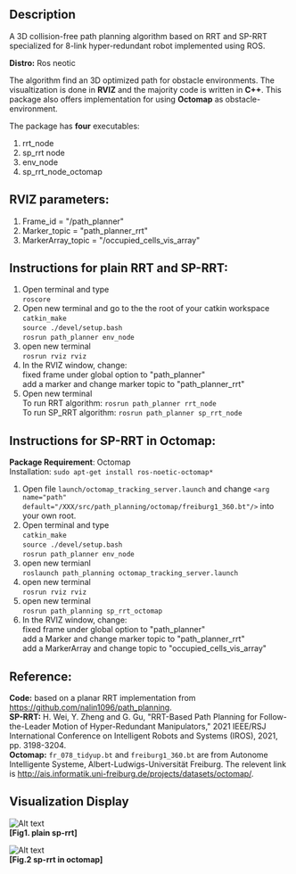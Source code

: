 ## Description
A 3D collision-free path planning algorithm based on RRT and SP-RRT specialized for 8-link hyper-redundant robot implemented using ROS.

**Distro:**
  Ros neotic <br  />

The algorithm find an 3D optimized path for obstacle environments. The visualtization is done in **RVIZ** and the majority code is written in **C++**. This package also offers implementation for using **Octomap** as obstacle-environment. <br  />

The package has **four** executables: <br  />
1. rrt_node <br  />
2. sp_rrt node <br />
3. env_node <br  />
4. sp_rrt_node_octomap<br  />

## RVIZ parameters:  <br  />
1. Frame_id = "/path_planner"  <br  />
2. Marker_topic = "path_planner_rrt"  <br  />
3. MarkerArray_topic = "/occupied_cells_vis_array" <br />


## Instructions for plain RRT and SP-RRT:
1. Open terminal and type  <br  />
  ```roscore```  <br  />
2. Open new terminal and go to the the root of your catkin workspace  <br  />
  ```catkin_make``` <br  />
  ```source ./devel/setup.bash```<br  />
  ```rosrun path_planner env_node``` <br  />
3. open new terminal  <br  />
  ```rosrun rviz rviz ``` <br  />
4. In the RVIZ window, change:  <br  />
  fixed frame under global option to "path_planner"  <br  />
  add a marker and change marker topic to "path_planner_rrt"  <br  />
5. Open new terminal  <br  />
  To run RRT algorithm:
  ```rosrun path_planner rrt_node```  <br  /> 
  To run SP_RRT algorithm:
  ```rosrun path_planner sp_rrt_node``` <br />

## Instructions for SP-RRT in Octomap:
**Package Requirement**: Octomap <br />
Installation: ```sudo apt-get install ros-noetic-octomap*``` <br />
1. Open file `launch/octomap_tracking_server.launch` and change `<arg name="path" default="/XXX/src/path_planning/octomap/freiburg1_360.bt"/>` into your own root. <br />
2. Open terminal and type <br />
  ```catkin_make  ```<br  />
  ```source ./devel/setup.bash ``` <br  />
  ```rosrun path_planner env_node ``` <br  />
3. open new termianl <br />
  ```roslaunch path_planning octomap_tracking_server.launch ```<br />
4. open new terminal  <br  />
```rosrun rviz rviz``` <br  />
5. open new terminal <br />
```rosrun path_planning sp_rrt_octomap``` <br />
6. In the RVIZ window, change:  <br  />
  fixed frame under global option to "path_planner"  <br  />
  add a Marker and change marker topic to "path_planner_rrt"  <br  />
  add a MarkerArray and change topic to "occupied_cells_vis_array"

## Reference:<br />
**Code:** based on a planar RRT implementation from https://github.com/nalin1096/path_planning. <br />
**SP-RRT:** H. Wei, Y. Zheng and G. Gu, "RRT-Based Path Planning for Follow-the-Leader Motion of Hyper-Redundant Manipulators," 2021 IEEE/RSJ International Conference on Intelligent Robots and Systems (IROS), 2021, pp. 3198-3204.<br />
**Octomap:** `fr_078_tidyup.bt` and `freiburg1_360.bt` are from Autonome Intelligente Systeme, Albert-Ludwigs-Universität Freiburg. The relevent link is http://ais.informatik.uni-freiburg.de/projects/datasets/octomap/.

## Visualization Display
![Alt text](figure/sp_rrt.png  "sp-rrt for one source node") <br  />
**[Fig1. plain sp-rrt]**

![Alt text](figure/octomap_rrt.png  "sp-rrt in octomap") <br  />
**[Fig.2 sp-rrt in octomap]**
